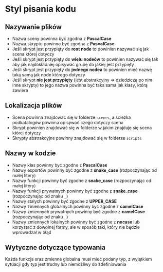 # Styl pisania kodu
## Nazywanie plików
- Nazwa sceny powinna być zgodna z **PascalCase**
- Nazwa skryptu powinna być zgodna z **PascalCase**
- Jeśli skrypt jest przypięty do **root node** to powinien nazywać się jak scena której dotyczy
- Jeśli skrypt jest przypięty do **wielu nodeów** to powinien nazywać się tak aby jak najdokładniej opisywać grupę do jakiej jest przypięty
- Jeśli skrypt jest przypięty do **jednego nodea** to powinien mieć nazwę taką samą jak node którego dotyczy
- Jeśli skrypt **nie jest przypięty** (jest abstrakcyjny => dziedziczą po nim inne skrypty) to jego nazwa powinna być taka sama jak klasy, którą zawiera

## Lokalizacja plików
- Scena powinna znajdować się w folderze `scenes`, a ścieżka podkatalogów powinna opisywać czego dotyczy scena
- Skrypt powinien znajdować się w folderze w jakim znajduje się scena której dotyczy
- Skrypty abstrakcyjne powinny znajdować się w folderze `scripts`

## Nazwy w kodzie
- Nazwy klas powinny być zgodne z **PascalCase**
- Nazwy exportów powinny być zgodne z **snake_case** (rozpoczynając od małej litery)
- Nazwy funkcji powinny być zgodne z **snake_case** (rozpoczynając od małej litery)
- Nazwy funkcji prywatnych powinny być zgodne z **snake_case** (rozpoczynając od znaku `_`)
- Nazwy stałych powinny być zgodne z **UPPER_CASE**
- Nazwy zmiennych globalnych powinny być zgodne z **camelCase**
- Nazwy zmiennych prywatnych powinny być zgodne z **camelCase** (rozpoczynając od znaku `_`)
- Nazwy zmiennych lokalnych powinny być zgodne z **nocase** lub korzystać z dowolnej formy, ale w sposób taki, który nie będzie wprowadzał w błąd

## Wytyczne dotyczące typowania
Każda funkcja oraz zmienna globalna musi mieć podany typ, z wyjątkiem sytuacji gdy typ jest trudny lub niemożliwy do zdefiniowania
